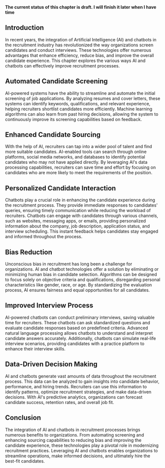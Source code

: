 **The current status of this chapter is draft. I will finish it later when I have time**

Introduction
------------

In recent years, the integration of Artificial Intelligence (AI) and chatbots in the recruitment industry has revolutionized the way organizations screen candidates and conduct interviews. These technologies offer numerous advantages that enhance efficiency, reduce bias, and improve the overall candidate experience. This chapter explores the various ways AI and chatbots can effectively improve recruitment processes.

Automated Candidate Screening
-----------------------------

AI-powered systems have the ability to streamline and automate the initial screening of job applications. By analyzing resumes and cover letters, these systems can identify keywords, qualifications, and relevant experience, helping recruiters shortlist candidates more efficiently. Machine learning algorithms can also learn from past hiring decisions, allowing the system to continuously improve its screening capabilities based on feedback.

Enhanced Candidate Sourcing
---------------------------

With the help of AI, recruiters can tap into a wider pool of talent and find more suitable candidates. AI-enabled tools can search through online platforms, social media networks, and databases to identify potential candidates who may not have applied directly. By leveraging AI's data processing capabilities, recruiters can save time and effort by focusing on candidates who are more likely to meet the requirements of the position.

Personalized Candidate Interaction
----------------------------------

Chatbots play a crucial role in enhancing the candidate experience during the recruitment process. They provide immediate responses to candidates' queries, ensuring timely communication while reducing the workload of recruiters. Chatbots can engage with candidates through various channels, such as websites, messaging apps, or emails, providing personalized information about the company, job description, application status, and interview scheduling. This instant feedback helps candidates stay engaged and informed throughout the process.

Bias Reduction
--------------

Unconscious bias in recruitment has long been a challenge for organizations. AI and chatbot technologies offer a solution by eliminating or minimizing human bias in candidate selection. Algorithms can be designed to focus solely on objective criteria and qualifications, disregarding personal characteristics like gender, race, or age. By standardizing the evaluation process, AI ensures fairness and equal opportunities for all candidates.

Improved Interview Process
--------------------------

AI-powered chatbots can conduct preliminary interviews, saving valuable time for recruiters. These chatbots can ask standardized questions and evaluate candidate responses based on predefined criteria. Advanced natural language processing allows chatbots to understand and interpret candidate answers accurately. Additionally, chatbots can simulate real-life interview scenarios, providing candidates with a practice platform to enhance their interview skills.

Data-Driven Decision Making
---------------------------

AI and chatbots generate vast amounts of data throughout the recruitment process. This data can be analyzed to gain insights into candidate behavior, performance, and hiring trends. Recruiters can use this information to identify patterns, optimize recruitment strategies, and make data-driven decisions. With AI's predictive analytics, organizations can forecast candidate success, retention rates, and overall job fit.

Conclusion
----------

The integration of AI and chatbots in recruitment processes brings numerous benefits to organizations. From automating screening and enhancing sourcing capabilities to reducing bias and improving the candidate experience, these technologies play a pivotal role in modernizing recruitment practices. Leveraging AI and chatbots enables organizations to streamline operations, make informed decisions, and ultimately hire the best-fit candidates.
